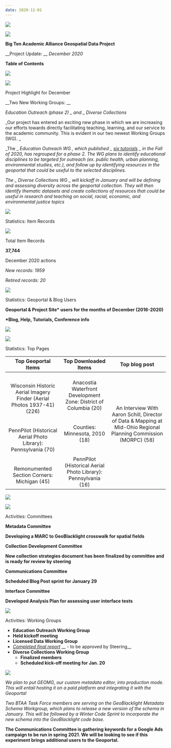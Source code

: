 ```yaml
---
date: 2020-12-01
---
```


![](img/project-update_2020-120.png)

![](img/project-update_2020-121.png)

__Big Ten Academic Alliance Geospatial Data Project__

__Project Update: __  _December 2020_

__Table of Contents__

![](img/project-update_2020-122.png)

![](img/project-update_2020-123.png)

Project Highlight for December

__Two New Working Groups: __

_Education Outreach \(phase 2\) _ and _ Diverse Collections_

_Our project has entered an exciting new phase in which we are increasing our efforts towards directly facilitating teaching\, learning\, and our service to the academic community\. This is evident in our two newest Working Groups \(WG\)\. _

_The _  _Education Outreach WG_  _\, which published _  _[six tutorials](https://sites.google.com/umn.edu/btaa-gdp/tutorials)_  _ in the Fall of 2020\, has regrouped for a phase 2\. The WG plans to identify educational disciplines to be targeted for outreach \(ex\. public health\, urban planning\, environmental studies\, etc\.\)\, and follow up by identifying resources in the geoportal that could be useful to the selected disciplines\._

_The _  _Diverse Collections WG_  _ will kickoff in January and will be defining and assessing diversity across the geoportal collection\.  They will then identify thematic datasets and create collections of resources that could be useful in research and teaching on social\, racial\, economic\, and environmental justice topics_

![](img/project-update_2020-124.png)

Statistics: Item Records

![](img/project-update_2020-125.png)

Total Item Records

__37\,744__

December 2020 actions

_New records: 1959_

_Retired records: 20_

![](img/project-update_2020-126.png)

Statistics: Geoportal & Blog Users

__Geoportal & Project Site\* users for the months of December \(2016\-2020\)__

__\*Blog\, Help\, Tutorials\, Conference info__

![](img/project-update_2020-127.png)

![](img/project-update_2020-128.png)

Statistics: Top Pages

| Top Geoportal Items | Top Downloaded Items | Top blog post |
| :-: | :-: | :-: |
| <br />Wisconsin Historic Aerial Imagery Finder (Aerial Photos 1937-41) (226)<br /><br /><br />PennPilot (Historical Aerial Photo Library): Pennsylvania (70)<br /><br /><br />Remonumented Section Corners: Michigan (45) | <br />Anacostia Waterfront Development Zone: District of Columbia (20)<br /><br /><br />Counties: Minnesota, 2010 (18)<br /><br /><br />PennPilot (Historical Aerial Photo Library): Pennsylvania (16) | <br />An Interview With  Aaron Schill, Director of Data & Mapping at Mid-Ohio Regional Planning Commission (MORPC)  (58)<br /><br /><br /><br /> |

![](img/project-update_2020-129.jpg)

![](img/project-update_2020-1210.png)

Activities: Committees

__Metadata Committee__

__Developing a MARC to GeoBlacklight crosswalk for spatial fields__

__Collection Development Committee__

__New collection strategies document has been finalized by committee and is ready for review by steering__

__Communications Committee__

__Scheduled Blog Post sprint for January 29__

__Interface Committee__

__Developed Analysis Plan for assessing user interface tests__

![](img/project-update_2020-1211.png)

Activities: Working Groups

* __Education Outreach Working Group__
* __Held kickoff meeting__
* __Licensed Data Working Group__
* _[Completed final report](https://docs.google.com/document/d/1xXx3WYJV-16j08rsb0Oe5htn-ZkrZyaQZaMt2ETmEJQ/edit?usp=sharing)_  __ \- to be approved by Steering__
* __Diverse Collections Working Group__
  * __Finalized members__
  * __Scheduled kick\-off meeting for Jan\. 20__

![](img/project-update_2020-1212.png)

_We plan to put GEOMG\, our custom metadata editor\, into production mode\. This will entail hosting it on a paid platform and integrating it with the Geoportal_

_Two BTAA Task Force members are serving on the GeoBlacklight Metadata Schema Workgroup\, which plans to release a new version of the schema in January\. This will be followed by a Winter Code Sprint to incorporate the new schema into the GeoBlacklight code base\._

__The Communications Committee is gathering keywords for a Google Ads campaign to be run in spring 2021\. We will be looking to see if this experiment brings additional users to the Geoportal\.__
